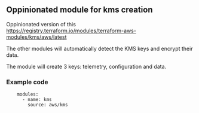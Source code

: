 ## Oppinionated module for kms creation ##


Oppinionated version of this https://registry.terraform.io/modules/terraform-aws-modules/kms/aws/latest

The other modules will automatically detect the KMS keys and encrypt their data.

The module will create 3 keys: telemetry, configuration and data.

### Example code ###
```
    modules:
      - name: kms
        source: aws/kms
```

